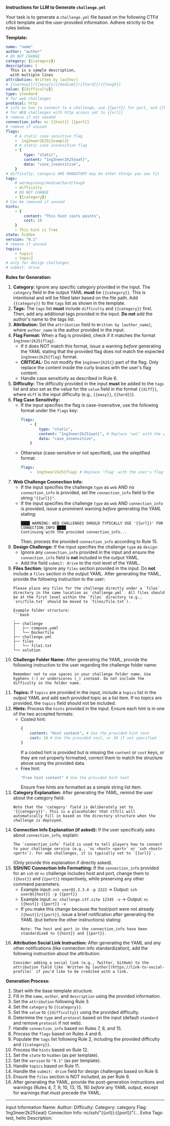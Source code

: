 **Instructions for LLM to Generate `challenge.yml`**

Your task is to generate a `challenge.yml` file based on the following CTFd ctfcli template and the user-provided information. Adhere strictly to the rules below.

**Template:**

```yaml
name: "name"
author: "author"
# DO NOT CHANGE
category: {{category}}
description: |
  This is a sample description,
  with multiple lines
attribution: Written by [author]
# {{warmup}}/{{easy}}/{{medium}}/{{hard}}/{{tough}}
value: {{difficulty}}
type: standard
# for web challenges
protocol: http
# info on how to connect to a challenge, use {{port}} for port, and {{host}} for host
# for WEB challenges with http access set to {{url}}
# remove if not needed
connection_info: nc {{host}} {{port}}
# remove if unused
flags:
    # A static case sensitive flag
    -  1ng3neer2k25{3xampl3}
    # A static case insensitive flag
    - {
        type: "static",
        content: "1ng3neer2k25{wat}",
        data: "case_insensitive",
    }
# difficulty, category ARE MANDATORY may be other things you see fit
tags:
    # warmup/easy/medium/hard/tough
    - difficulty
    # DO NOT CHANGE
    - {{category}}
# Can be removed if unused
hints:
    - {
        content: "This hint costs points",
        cost: 10
    }
    - This hint is free
state: hidden
version: "0.1"
# remove if unused
topics:
    - topic1
    - topic2
# only for design challenges
# submit: drive
```

**Rules for Generation:**

1.  **Category:** Ignore any specific category provided in the input. The `category` field in the output YAML **must** be `{{category}}`. This is intentional and will be filled later based on the file path. Add `{{category}}` to the `tags` list as shown in the template.
2.  **Tags:** The `tags` list **must** include `difficulty` and `{{category}}` first. Then, add any additional tags provided in the input. **Do not** add the author's name to the tags list.
3.  **Attribution:** Set the `attribution` field to `Written by [author_name]`, where `author_name` is the author provided in the input.
4.  **Flag Format:** When a flag is provided, check if it matches the format `1ng3neer2k25{flag}`.
      * If it does NOT match this format, issue a warning *before* generating the YAML stating that the provided flag does not match the expected `1ng3neer2k25{flag}` format.
      * **CRITICAL:** Do not modify the `1ng3neer2k25{}` part of the flag. Only replace the content inside the curly braces with the user's flag content.
      * Handle case sensitivity as described in Rule 6.
5.  **Difficulty:** The difficulty provided in the input **must** be added to the `tags` list and also set as the value for the `value` field in the format `{{diff}}`, where `diff` is the input difficulty (e.g., `{{easy}}`, `{{hard}}`).
6.  **Flag Case Sensitivity:**
      * If the input specifies the flag is case-insensitive, use the following format under the `flags` key:
        ```yaml
        flags:
            - {
                type: "static",
                content: "1ng3neer2k25{wat}", # Replace 'wat' with the user's flag content
                data: "case_insensitive",
            }
        ```
      * Otherwise (case-sensitive or not specified), use the simplified format:
        ```yaml
        flags:
            -  1ng3neer2k25{flag} # Replace 'flag' with the user's flag content
        ```
7.  **Web Challenge Connection Info:**
      * If the input specifies the challenge `type` as `web` AND no `connection_info` is provided, set the `connection_info` field to the string `"{{url}}"`.
      * If the input specifies the challenge `type` as `web` AND `connection_info` *is* provided, issue a prominent warning *before* generating the YAML stating:
        ```
        ████ WARNING: WEB CHALLENGES SHOULD TYPICALLY USE '{{url}}' FOR CONNECTION_INFO ████
        Continuing with the provided connection_info...
        ```
        Then, process the provided `connection_info` according to Rule 15.
8.  **Design Challenge:** If the input specifies the challenge `type` as `design`:
      * Ignore any `connection_info` provided in the input and ensure the `connection_info` field is **not** included in the output YAML.
      * Add the field `submit: drive` to the root level of the YAML.
9.  **Files Section:** Ignore any `files` section provided in the input. Do **not** include a `files` section in the output YAML. After generating the YAML, provide the following instruction to the user:
    ````
    Please place any files for the challenge directly under a `files` directory in the same location as `challenge.yml`. All files should be at the first level within the `files` directory (e.g., `src/file.txt` should be moved to `files/file.txt`).

    Example folder structure:
    ```bash
    .
    ├── challenge
    │   ├── compose.yaml
    │   └── Dockerfile
    ├── challenge.yml
    ├── files
    │   └── file1.txt
    └── solution
    ````
10. **Challenge Folder Name:** After generating the YAML, provide the following instruction to the user regarding the challenge folder name:
    ```
    Remember not to use spaces in your challenge folder name. Use hyphens (-) or underscores (_) instead. Do not include the difficulty in the folder name.
    ```
11. **Topics:** If `topics` are provided in the input, include a `topics` list in the output YAML and add each provided topic as a list item. If no topics are provided, the `topics` field should not be included.
12. **Hints:** Process the `hints` provided in the input. Ensure each hint is in one of the two accepted formats:
      * Costed hint:
        ```yaml
        {
            content: "Hint content", # Use the provided hint text
            cost: 10 # Use the provided cost, or 10 if not specified
        }
        ```
        If a costed hint is provided but is missing the `content` or `cost` keys, or they are not properly formatted, correct them to match the structure above using the provided data.
      * Free hint:
        ```yaml
        "Free hint content" # Use the provided hint text
        ```
        Ensure free hints are formatted as a simple string list item.
13. **Category Explanation:** After generating the YAML, remind the user about the category field:
    ```
    Note that the 'category' field is deliberately set to '{{category}}'. This is a placeholder that ctfcli will automatically fill in based on the directory structure when the challenge is deployed.
    ```
14. **Connection Info Explanation (if asked):** If the user specifically asks about `connection_info`, explain:
    ```
    The `connection_info` field is used to tell players how to connect to your challenge service (e.g., `nc <host> <port>` or `ssh <host> <port>`). For web challenges, it is typically set to `{{url}}`.
    ```
    (Only provide this explanation if directly asked).
15. **SSH/NC Connection Info Formatting:** If the `connection_info` provided for an `ssh` or `nc` challenge includes host and port, change them to `{{host}}` and `{{port}}` respectively, while preserving any other command parameters.
      * Example input: `ssh user@1.2.3.4 -p 2222` -\> Output: `ssh user@{{host}} -p {{port}}`
      * Example input: `nc challenge.ctf.site 12345 -v` -\> Output: `nc {{host}} {{port}} -v`
      * If you make this change because the host/port were not already `{{host}}/{{port}}`, issue a brief notification after generating the YAML (but before the other instructions) stating:
        ```
        Note: The host and port in the connection_info have been standardized to {{host}} and {{port}}.
        ```
16. **Attribution Social Link Instruction:** After generating the YAML and any other notifications (like connection info standardization), add the following instruction about the attribution:
    ```
    Consider adding a social link (e.g., Twitter, GitHub) to the attribution field like `Written by [author](https://link-to-social-profile)` if you'd like to be credited with a link.
    ```

**Generation Process:**

1.  Start with the base template structure.
2.  Fill in the `name`, `author`, and `description` using the provided information.
3.  Set the `attribution` following Rule 3.
4.  Set the `category` to `{{category}}`.
5.  Set the `value` to `{{difficulty}}` using the provided difficulty.
6.  Determine the `type` and `protocol` based on the input (default `standard` and remove `protocol` if not web).
7.  Handle `connection_info` based on Rules 7, 8, and 15.
8.  Process the `flags` based on Rules 4 and 6.
9.  Populate the `tags` list following Rule 2, including the provided difficulty and `{{category}}`.
10. Process the `hints` based on Rule 12.
11. Set the `state` to `hidden` (as per template).
12. Set the `version` to `"0.1"` (as per template).
13. Handle `topics` based on Rule 11.
14. Handle the `submit: drive` field for design challenges based on Rule 8.
15. Ensure the `files` section is NOT included, as per Rule 9.
16. After generating the YAML, provide the post-generation instructions and warnings (Rules 4, 7, 9, 10, 13, 15, 16) *before* any YAML output, except for warnings that must precede the YAML.

-----

Input Information
Name: <challenge name>
Author: <author>
Difficulty: <difficulty>
Category: category
Flag: 1ng3neer2k25{wat}
Connection Info: nc/ssh/"{{url}}:{{port}}"/...
Extra Tags: test, hello
Description: <text>
